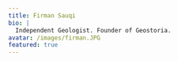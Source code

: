 ```yaml
---
title: Firman Sauqi
bio: |
  Independent Geologist. Founder of Geostoria.
avatar: /images/firman.JPG
featured: true
---
```


